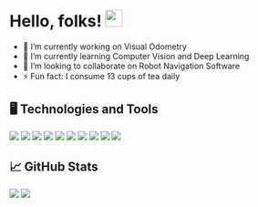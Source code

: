 # Hello, folks! <img src="https://raw.githubusercontent.com/MartinHeinz/MartinHeinz/master/wave.gif" width="30px">

<!--
**reachpranjal/reachpranjal** is a ✨ _special_ ✨ repository because its `README.md` (this file) appears on your GitHub profile.
Here are some ideas to get you started:
-->
- 🔭 I’m currently working on Visual Odometry
- 🌱 I’m currently learning Computer Vision and Deep Learning
- 👯 I’m looking to collaborate on Robot Navigation Software
- ⚡ Fun fact: I consume 13 cups of tea daily

## :desktop_computer: Technologies and Tools 
![](https://img.shields.io/badge/OS-Ubuntu-informational?style=plastic&logo=ubuntu&logoColor=white&color=2bbc8a) 
![](https://img.shields.io/badge/IDE-VS_Code-informational?style=plastic&logo=visual-studio-code&logoColor=white&color=2bbc8a)
![](https://img.shields.io/badge/Editor-IntelliJ_IDEA-informational?style=flat&logo=intellij-idea&logoColor=white&color=2bbc8a)
![](https://img.shields.io/badge/Code-Python-informational?style=plastic&logo=python&logoColor=white&color=2bbc8a) 
![](https://img.shields.io/badge/Code-C++-informational?style=plastic&logo=c&logoColor=white&color=2bbc8a) 
![](https://img.shields.io/badge/Code-CMake-informational?style=plastic&logo=cmake&logoColor=white&color=2bbc8a) 
![](https://img.shields.io/badge/Shell-Bash-informational?style=plastic&logo=gnu-bash&logoColor=white&color=2bbc8a)
![](https://img.shields.io/badge/Cloud-AWS-informational?style=plastic&logo=digitalocean&logoColor=white&color=2bbc8a) 
![](https://img.shields.io/badge/Tools-ROS-informational?style=plastic&logo=probot&logoColor=white&color=2bbc8a)
![](https://img.shields.io/badge/Tools-Docker-informational?style=flat&logo=docker&logoColor=white&color=2bbc8a)

## :chart_with_upwards_trend: GitHub Stats
<img src = "https://github-readme-stats.vercel.app/api/?username=reachpranjal&&theme=tokyonight&show_icons=true&hide=stars"> <img src="https://github-readme-stats.vercel.app/api/top-langs/?username=reachpranjal&theme=tokyonight&layout=compact" /> 
<!-- <img src = "https://github-readme-stats.vercel.app/api/top-langs/?username=reachpranjal&layout=compact&theme=tokyonight (https://github.com/anuraghazra/github-readme-stats)">
-->
